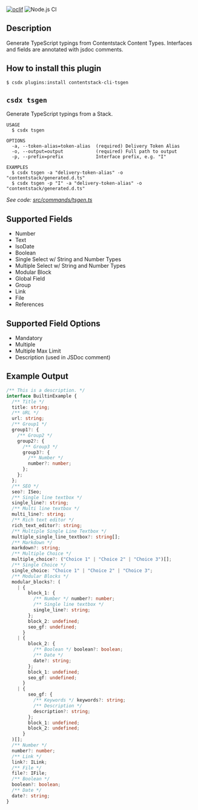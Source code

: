 [![oclif](https://img.shields.io/badge/cli-oclif-brightgreen.svg)](https://oclif.io)
![Node.js CI](https://github.com/Contentstack-Solutions/contentstack-cli-tsgen/workflows/Node.js%20CI/badge.svg)

## Description
Generate TypeScript typings from Contentstack Content Types. Interfaces and fields are annotated with jsdoc comments.

## How to install this plugin

```shell
$ csdx plugins:install contentstack-cli-tsgen
```

## `csdx tsgen`

Generate TypeScript typings from a Stack.

```
USAGE
  $ csdx tsgen

OPTIONS
  -a, --token-alias=token-alias  (required) Delivery Token Alias
  -o, --output=output            (required) Full path to output
  -p, --prefix=prefix            Interface prefix, e.g. "I"

EXAMPLES
  $ csdx tsgen -a "delivery-token-alias" -o "contentstack/generated.d.ts"
  $ csdx tsgen -p "I" -a "delivery-token-alias" -o "contentstack/generated.d.ts"
```

_See code: [src/commands/tsgen.ts](https://github.com/Contentstack-Solutions/contentstack-cli-tsgen/blob/v1.0.0/src/commands/tsgen.ts)_
<!-- commandsstop -->

## Supported Fields
* Number
* Text
* IsoDate
* Boolean
* Single Select w/ String and Number Types
* Multiple Select w/ String and Number Types
* Modular Block
* Global Field
* Group
* Link
* File
* References

## Supported Field Options
* Mandatory
* Multiple
* Multiple Max Limit
* Description (used in JSDoc comment)

## Example Output
```typescript
/** This is a description. */
interface BuiltinExample {
  /** Title */
  title: string;
  /** URL */
  url: string;
  /** Group1 */
  group1?: {
    /** Group2 */
    group2?: {
      /** Group3 */
      group3?: {
        /** Number */
        number?: number;
      };
    };
  };
  /** SEO */
  seo?: ISeo;
  /** Single line textbox */
  single_line?: string;
  /** Multi line textbox */
  multi_line?: string;
  /** Rich text editor */
  rich_text_editor?: string;
  /** Multiple Single Line Textbox */
  multiple_single_line_textbox?: string[];
  /** Markdown */
  markdown?: string;
  /** Multiple Choice */
  multiple_choice?: ("Choice 1" | "Choice 2" | "Choice 3")[];
  /** Single Choice */
  single_choice: "Choice 1" | "Choice 2" | "Choice 3";
  /** Modular Blocks */
  modular_blocks?: (
    | {
        block_1: {
          /** Number */ number?: number;
          /** Single line textbox */
          single_line?: string;
        };
        block_2: undefined;
        seo_gf: undefined;
      }
    | {
        block_2: {
          /** Boolean */ boolean?: boolean;
          /** Date */
          date?: string;
        };
        block_1: undefined;
        seo_gf: undefined;
      }
    | {
        seo_gf: {
          /** Keywords */ keywords?: string;
          /** Description */
          description?: string;
        };
        block_1: undefined;
        block_2: undefined;
      }
  )[];
  /** Number */
  number?: number;
  /** Link */
  link?: ILink;
  /** File */
  file?: IFile;
  /** Boolean */
  boolean?: boolean;
  /** Date */
  date?: string;
}
```
